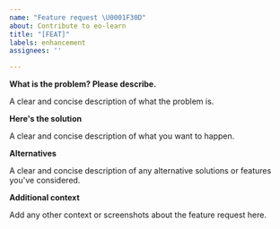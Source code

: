```yaml
---
name: "Feature request \U0001F30D"
about: Contribute to eo-learn
title: "[FEAT]"
labels: enhancement
assignees: ''

---
```


**What is the problem? Please describe.**

A clear and concise description of what the problem is.

**Here's the solution**

A clear and concise description of what you want to happen.

**Alternatives**

A clear and concise description of any alternative solutions or features you've considered.

**Additional context**

Add any other context or screenshots about the feature request here.
